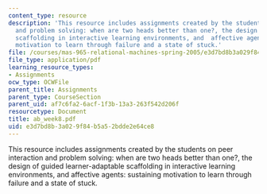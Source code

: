 ```yaml
---
content_type: resource
description: 'This resource includes assignments created by the students on peer interaction
  and problem solving: when are two heads better than one?, the design of guided learner-adaptable
  scaffolding in interactive learning environments, and  affective agents: sustaining
  motivation to learn through failure and a state of stuck.'
file: /courses/mas-965-relational-machines-spring-2005/e3d7bd8b3a029f84b5a52bdde2e64ce8_ab_week8.pdf
file_type: application/pdf
learning_resource_types:
- Assignments
ocw_type: OCWFile
parent_title: Assignments
parent_type: CourseSection
parent_uid: af7c6fa2-6acf-1f3b-13a3-263f542d206f
resourcetype: Document
title: ab_week8.pdf
uid: e3d7bd8b-3a02-9f84-b5a5-2bdde2e64ce8
---
```

This resource includes assignments created by the students on peer interaction and problem solving: when are two heads better than one?, the design of guided learner-adaptable scaffolding in interactive learning environments, and  affective agents: sustaining motivation to learn through failure and a state of stuck.

